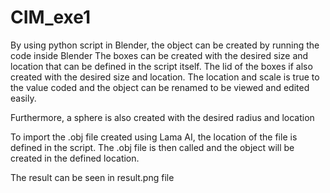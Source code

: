 # CIM_exe1

  By using python script in Blender, the object can be created by running the code inside Blender 
  The boxes can be created with the desired size and location that can be defined in the script itself. 
  The lid of the boxes if also created with the desired size and location. 
  The location and scale is true to the value coded and the object can be renamed to be viewed and edited easily. 
  
  Furthermore, a sphere is also created with the desired radius and location 
  
  To import the .obj file created using Lama AI, the location of the file is defined in the script. 
  The .obj file is then called and the object will be created in the defined location. 
  
  The result can be seen in result.png file 
